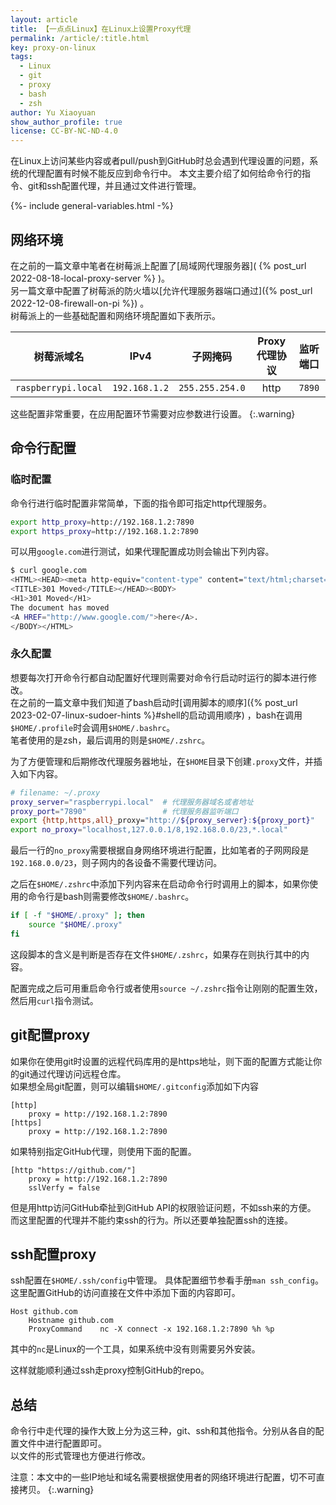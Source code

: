 ```yaml
---
layout: article
title: 【一点点Linux】在Linux上设置Proxy代理
permalink: /article/:title.html
key: proxy-on-linux
tags: 
  - Linux
  - git
  - proxy
  - bash
  - zsh
author: Yu Xiaoyuan
show_author_profile: true
license: CC-BY-NC-ND-4.0
---
```


<!-- abstract begin -->
在Linux上访问某些内容或者pull/push到GitHub时总会遇到代理设置的问题，系统的代理配置有时候不能反应到命令行中。
本文主要介绍了如何给命令行的指令、git和ssh配置代理，并且通过文件进行管理。
<!-- abstract end -->

<!--more-->

<!-- begin include -->
{%- include general-variables.html -%}
<!-- end include -->

<!-- begin private variable of Liquid -->

<!-- {%- increment equation-h2-1 -%} -->
<!-- end private variable of Liquid -->

## 网络环境

在之前的一篇文章中笔者在树莓派上配置了[局域网代理服务器]( {% post_url 2022-08-18-local-proxy-server %} )。  
另一篇文章中配置了树莓派的防火墙以[允许代理服务器端口通过]({% post_url 2022-12-08-firewall-on-pi %}) 。  
树莓派上的一些基础配置和网络环境配置如下表所示。

| 树莓派域名 | IPv4 | 子网掩码 | Proxy代理协议 | 监听端口 |
|:---:|:---:|:---:|:---:|:---:|
| `raspberrypi.local` | `192.168.1.2` | `255.255.254.0` | http | `7890` |

这些配置非常重要，在应用配置环节需要对应参数进行设置。
{:.warning}

## 命令行配置

### 临时配置

命令行进行临时配置非常简单，下面的指令即可指定http代理服务。

```bash
export http_proxy=http://192.168.1.2:7890
export https_proxy=http://192.168.1.2:7890
```

可以用`google.com`进行测试，如果代理配置成功则会输出下列内容。

```bash
$ curl google.com
<HTML><HEAD><meta http-equiv="content-type" content="text/html;charset=utf-8">
<TITLE>301 Moved</TITLE></HEAD><BODY>
<H1>301 Moved</H1>
The document has moved
<A HREF="http://www.google.com/">here</A>.
</BODY></HTML>
```

### 永久配置

想要每次打开命令行都自动配置好代理则需要对命令行启动时运行的脚本进行修改。  
在之前的一篇文章中我们知道了bash启动时[调用脚本的顺序]({% post_url 2023-02-07-linux-sudoer-hints %}#shell的启动调用顺序) ，bash在调用`$HOME/.profile`时会调用`$HOME/.bashrc`。  
笔者使用的是zsh，最后调用的则是`$HOME/.zshrc`。

<!-- 考虑到不是所有用户都有管理员权限，这里就以修改用户层面设置为例。   -->
为了方便管理和后期修改代理服务器地址，在`$HOME`目录下创建`.proxy`文件，并插入如下内容。

```bash
# filename: ~/.proxy
proxy_server="raspberrypi.local"  # 代理服务器域名或者地址
proxy_port="7890"                 # 代理服务器监听端口
export {http,https,all}_proxy="http://${proxy_server}:${proxy_port}"
export no_proxy="localhost,127.0.0.1/8,192.168.0.0/23,*.local"
```

最后一行的`no_proxy`需要根据自身网络环境进行配置，比如笔者的子网网段是`192.168.0.0/23`，则子网内的各设备不需要代理访问。

之后在`$HOME/.zshrc`中添加下列内容来在启动命令行时调用上的脚本，如果你使用的命令行是bash则需要修改`$HOME/.bashrc`。

```bash
if [ -f "$HOME/.proxy" ]; then
    source "$HOME/.proxy"
fi
```

这段脚本的含义是判断是否存在文件`$HOME/.zshrc`，如果存在则执行其中的内容。

配置完成之后可用重启命令行或者使用`source ~/.zshrc`指令让刚刚的配置生效，然后用`curl`指令测试。

## git配置proxy

如果你在使用git时设置的远程代码库用的是https地址，则下面的配置方式能让你的git通过代理访问远程仓库。  
如果想全局git配置，则可以编辑`$HOME/.gitconfig`添加如下内容

```config
[http]
    proxy = http://192.168.1.2:7890
[https]
    proxy = http://192.168.1.2:7890
```

如果特别指定GitHub代理，则使用下面的配置。

```config
[http "https://github.com/"]
    proxy = http://192.168.1.2:7890
    sslVerfy = false
```

但是用http访问GitHub牵扯到GitHub API的权限验证问题，不如ssh来的方便。
而这里配置的代理并不能约束ssh的行为。所以还要单独配置ssh的连接。

## ssh配置proxy

ssh配置在`$HOME/.ssh/config`中管理。
具体配置细节参看手册`man ssh_config`。  
这里配置GitHub的访问直接在文件中添加下面的内容即可。

```config
Host github.com
    Hostname github.com
    ProxyCommand    nc -X connect -x 192.168.1.2:7890 %h %p
```

其中的`nc`是Linux的一个工具，如果系统中没有则需要另外安装。

这样就能顺利通过ssh走proxy控制GitHub的repo。

## 总结

命令行中走代理的操作大致上分为这三种，git、ssh和其他指令。分别从各自的配置文件中进行配置即可。  
以文件的形式管理也方便进行修改。

注意：本文中的一些IP地址和域名需要根据使用者的网络环境进行配置，切不可直接拷贝。
{:.warning}
